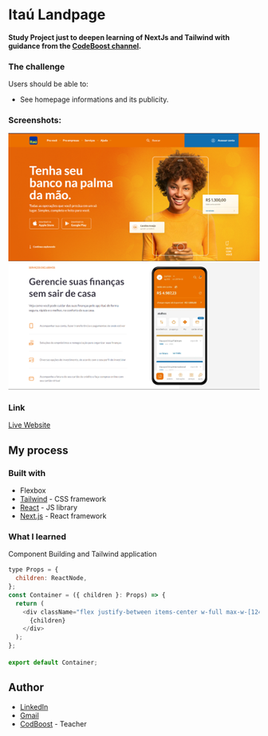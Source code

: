 # Itaú Landpage

#### Study Project just to deepen learning of NextJs and Tailwind with guidance from the [CodeBoost channel](https://www.youtube.com/watch?v=6-2xfn6wzvU&t=1742s).

### The challenge

Users should be able to:

- See homepage informations and its publicity.

### Screenshots:

<img src="./src/assets//print1.png"/>
<img src="./src/assets//print2.png"/>

### Link

[Live Website](https://https://mikael-espinola.github.io/landpage-itau/)

## My process

### Built with

- Flexbox
- [Tailwind](https://tailwindcss.com/) - CSS framework
- [React](https://reactjs.org/) - JS library
- [Next.js](https://nextjs.org/) - React framework

### What I learned

Component Building and Tailwind application

```js
type Props = {
  children: ReactNode,
};
const Container = ({ children }: Props) => {
  return (
    <div className="flex justify-between items-center w-full max-w-[1246px] mx-auto">
      {children}
    </div>
  );
};

export default Container;
```

## Author

- [LinkedIn](https://www.linkedin.com/in/mikaelespinola)
- [Gmail](mailto:mikaelespinolaa@gmail.com)
- [CodBoost](https://www.youtube.com/@codeboostDev) - Teacher
